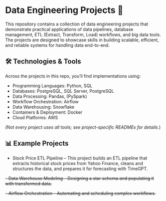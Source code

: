 # Data Engineering Projects 🚀

This repository contains a collection of data engineering projects that demonstrate practical applications of data pipelines, database management, ETL (Extract, Transform, Load) workflows, and big data tools. The projects are designed to showcase skills in building scalable, efficient, and reliable systems for handling data end-to-end.

## 🛠️ Technologies & Tools

Across the projects in this repo, you’ll find implementations using:
- Programming Languages: Python, SQL
- Databases: PostgreSQL, SQL Server, PostgreSQL
- Data Processing: Pandas, (PySpark)
- Workflow Orchestration: Airflow
- Data Warehousing: Snowflake
- Containers & Deployment: Docker
- Cloud Platforms: AWS

*(Not every project uses all tools; see project-specific READMEs for details*.)

## 📊 Example Projects
- Stock Price ETL Pipeline – This project builds an ETL pipeline that extracts historical stock prices from Yahoo Finance, cleans and structures the data, and prepares it for forecasting with TimeGPT.

~~- Data Warehouse Modeling – Designing a star schema and populating it with transformed data.~~

~~- Airflow Orchestration – Automating and scheduling complex workflows.~~
